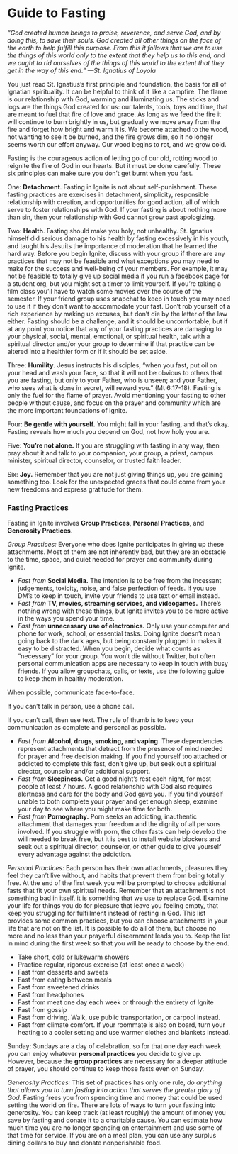 # Guide to Fasting

_“God_ _created_ _human_ _beings_ _to_ _praise,_ _reverence,_ _and_ _serve_ _God,_ _and_ _by_ _doing_ _this,_ _to_ _save_ _their_ _souls._ _God_ _created_ _all_ _other_ _things_ _on_ _the_ _face_ _of_ _the_ _earth_ _to_ _help_ _fulfill_ _this_ _purpose._ _From_ _this_ _it_ _follows_ _that_ _we_ _are_ _to_ _use_ _the_ _things_ _of_ _this_ _world_ _only_ _to_ _the_ _extent_ _that_ _they_ _help_ _us_ _to_ _this_ _end,_ _and_ _we_ _ought_ _to_ _rid_ _ourselves_ _of_ _the_ _things_ _of_ _this_ _world_ _to_ _the_ _extent_ _that_ _they_ _get_ _in_ _the_ _way_ _of_ _this_ _end.”_ _—St. Ignatius of Loyola_

You just read St. Ignatius’s first principle and foundation, the basis for all of Ignatian spirituality. It can be helpful to think of it like a campfire. The flame is our relationship with God, warming and illuminating us. The sticks and logs are the things God created for us:  our talents, tools, toys and time, that are meant to fuel that fire of love and grace. As long as we feed the fire it will continue to burn brightly in us, but gradually we move away from the fire and forget how bright and warm it is. We become attached to the wood, not wanting to see it be burned, and the fire grows dim, so it no longer seems worth our effort anyway. Our wood begins to rot, and we grow cold.

Fasting is the courageous action of letting go of our old, rotting wood to reignite the fire of God in our hearts. But it must be done carefully. These six principles can make sure you don’t get burnt when you fast.

One: **Detachment**. Fasting in Ignite is not about self-punishment. These fasting practices are exercises in detachment, simplicity, responsible relationship with creation, and opportunities for good action, all of which serve to foster relationships with God. If your fasting is about nothing more than sin, then your relationship with God cannot grow past apologizing.

Two: **Health**. Fasting should make you holy, not unhealthy. St. Ignatius himself did serious damage to his health by fasting excessively in his youth, and taught his Jesuits the importance of moderation that he learned the hard way. Before you begin Ignite, discuss with your group if there are any practices that may not be feasible and what exceptions you may need to make for the success and well-being of your members. For example, it may not be feasible to totally give up social media if you run a facebook page for a student org, but you might set a timer to limit yourself. If you’re taking a film class you’ll have to watch some movies over the course of the semester. If your friend group uses snapchat to keep in touch you may need to use it if they don’t want to accommodate your fast. Don’t rob yourself of a rich experience by making up excuses, but don’t die by the letter of the law either. Fasting should be a challenge, and it should be uncomfortable, but if at any point you notice that any of your fasting practices are damaging to your physical, social, mental, emotional, or spiritual health, talk with a spiritual director and/or your group to determine if that practice can be altered into a healthier form or if it should be set aside.

Three: **Humility**. Jesus instructs his disciples, “when you fast, put oil on your head and wash your face, so that it will not be obvious to others that you are fasting, but only to your Father, who is unseen; and your Father, who sees what is done in secret, will reward you.” (Mt 6:17-18). Fasting is only the fuel for the flame of prayer. Avoid mentioning your fasting to other people without cause, and focus on the prayer and community which are the more important foundations of Ignite.

Four: **Be gentle with yourself.** You might fail in your fasting, and that’s okay. Fasting reveals how much you depend on God, not how holy you are.

Five: **You’re not alone.** If you are struggling with fasting in any way, then pray about it and talk to your companion, your group, a priest, campus minister, spiritual director, counselor, or trusted faith leader.

Six: **Joy.** Remember that you are not just giving things up, you are gaining something too. Look for the unexpected graces that could come from your new freedoms and express gratitude for them.

### Fasting Practices

Fasting in Ignite involves **Group Practices**, **Personal Practices**, and **Generosity Practices**.

*Group Practices:* Everyone who does Ignite participates in giving up these attachments. Most of them are not inherently bad, but they are an obstacle to the time, space, and quiet needed for prayer and community during Ignite.

* _Fast from_ **Social Media.** The intention is to be free from the incessant judgements, toxicity, noise, and false perfection of feeds. If you use DM’s to keep in touch, invite your friends to use text or email instead.
* _Fast from_ **TV, movies, streaming services, and videogames.** There’s nothing wrong with these things, but Ignite invites you to be more active in the ways you spend your time.
* _Fast from_ **unnecessary use of electronics.** Only use your computer and phone for work, school, or essential tasks. Doing Ignite doesn’t mean going back to the dark ages, but being constantly plugged in makes it easy to be distracted. When you begin, decide what counts as “necessary” for your group. You won’t die without Twitter, but often personal communication apps are necessary to keep in touch with busy friends. If you allow groupchats, calls, or texts, use the following guide to keep them in healthy moderation. 

When possible, communicate face-to-face.

If you can’t talk in person, use a phone call.

If you can’t call, then use text. The rule of thumb is to keep your communication as complete and personal as possible.

* _Fast from_ **Alcohol, drugs, smoking, and vaping.** These dependencies represent attachments that detract from the presence of mind needed for prayer and free decision making. If you find yourself too attached or addicted to complete this fast, don’t give up, but seek out a spiritual director, counselor and/or additional support.
* _Fast from_ **Sleepiness.** Get a good night’s rest each night, for most people at least 7 hours. A good relationship with God also requires alertness and care for the body and God gave you. If you find yourself unable to both complete your prayer and get enough sleep, examine your day to see where you might make time for both.
* _Fast from_ **Pornography.** Porn seeks an addicting, inauthentic attachment that damages your freedom and the dignity of all persons involved. If you struggle with porn, the other fasts can help develop the will needed to break free, but it is best to install website blockers and seek out a spiritual director, counselor, or other guide to give yourself every advantage against the addiction.


*Personal Practices:* Each person has their own attachments, pleasures they feel they can’t live without, and habits that prevent them from being totally free. At the end of the first week you will be prompted to choose additional fasts that fit your own spiritual needs. Remember that an attachment is not something bad in itself, it is something that we use to replace God. Examine your life for things you do for pleasure that leave you feeling empty, that keep you struggling for fulfillment instead of resting in God. This list provides some common practices, but you can choose attachments in your life that are not on the list. It is possible to do all of them, but choose no more and no less than your prayerful discernment leads you to. Keep the list in mind during the first week so that you will be ready to choose by the end.

* Take short, cold or lukewarm showers
* Practice regular, rigorous exercise (at least once a week)
* Fast from desserts and sweets
* Fast from eating between meals
* Fast from sweetened drinks
* Fast from headphones
* Fast from meat one day each week or through the entirety of Ignite
* Fast from gossip
* Fast from driving. Walk, use public transportation, or carpool instead.
* Fast from climate comfort. If your roommate is also on board, turn your heating to a cooler setting and use warmer clothes and blankets instead.

Sunday: Sundays are a day of celebration, so for that one day each week you can enjoy whatever **personal practices** you decide to give up. However, because the **group practices** are necessary for a deeper attitude of prayer, you should continue to keep those fasts even on Sunday.

*Generosity Practices:* This set of practices has only one rule, *do* *anything* *that* *allows* *you* *to* *turn* *fasting* *into* *action* *that* *serves* *the* *greater* *glory* *of* *God*. Fasting frees you from spending time and money that could be used setting the world on fire. There are lots of ways to turn your fasting into generosity. You can keep track (at least roughly) the amount of money you save by fasting and donate it to a charitable cause. You can estimate how much time you are no longer spending on entertainment and use some of that time for service. If you are on a meal plan, you can use any surplus dining dollars to buy and donate nonperishable food. 
